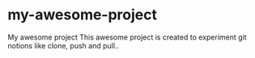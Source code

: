 # my-awesome-project
My awesome project
 This awesome project is created to experiment git notions like clone, push and pull..
